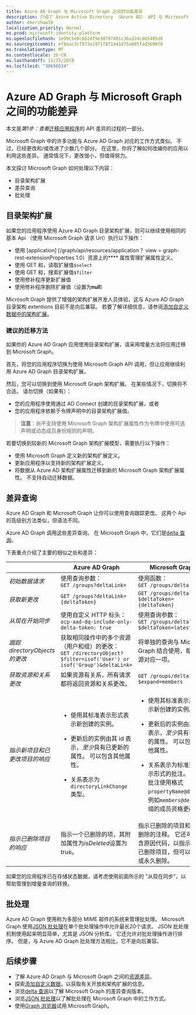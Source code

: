 ```yaml
---
title: Azure AD Graph 与 Microsoft Graph 之间的功能差异
description: 介绍了 Azure Active Directory （Azure AD） API 与 Microsoft Graph API 之间的功能差异，以帮助你快速轻松地迁移应用。
author: dkershaw10
localization_priority: Normal
ms.prod: microsoft-identity-platform
ms.openlocfilehash: 1e99c5e0c6b2df9e30787481c36a32dcd65485d8
ms.sourcegitcommit: ef8eac3cf973a1971f8f1d41d75a085fad3690f0
ms.translationtype: MT
ms.contentlocale: zh-CN
ms.lasthandoff: 11/15/2019
ms.locfileid: "38656534"
---
```

# <a name="feature-differences-between-azure-ad-graph-and-microsoft-graph"></a>Azure AD Graph 与 Microsoft Graph 之间的功能差异

本文是*第1步：查看*[迁移应用程序](migrate-azure-ad-graph-planning-checklist.md)的 API 差异的过程的一部分。

Microsoft Graph 中的许多功能与 Azure AD Graph 对应的工作方式类似。 不过，已经更改和/或改进了少数几个部分。 在这里，你将了解如何改编你的应用以利用这些差异。  通常情况下，更改很小，但值得努力。

本文探讨 Microsoft Graph 如何处理以下内容：

- 目录架构扩展
- 差异查询
- 批处理

## <a name="directory-schema-extensions"></a>目录架构扩展

如果您的应用程序使用 Azure AD Graph 目录架构扩展，则可以继续使用相同的基本 Api （使用 Microsoft Graph 请求 Url）执行以下操作：

- 使用 [application] [/graph/api/resources/application？ view = graph-rest-extensionProperties 1.0）资源上的**** 属性管理扩展属性定义。
- 使用 GET 和，读取扩展值`$select`
- 使用 GET 和，搜索扩展值`$filter`
- 使用修补程序更新扩展值
- 使用修补程序删除扩展值（设置为**null**）

Microsoft Graph 提供了增强的架构扩展开发人员体验，这与 Azure AD Graph 目录架构 extentions 目前不是向后兼容。 若要了解详细信息，请参阅[添加自定义数据中的架构扩展](/graph/extensibility-overview#schema-extensions)。

### <a name="recommended-migration-approach"></a>建议的迁移方法

如果你的 Azure AD Graph 应用使用目录架构扩展，请采用增量方法将应用迁移到 Microsoft Graph。

首先，将您的应用程序切换为使用 Microsoft Graph API 调用，但让应用继续利用 Azure AD Graph 目录架构扩展。

然后，您可以切换到使用 Microsoft Graph 架构扩展。 在某些情况下，切换将不合适。 请勿切换（如果有）：

- 您的应用程序使用通过 AD Connect 创建的目录架构扩展，或者
- 您的应用程序依赖于令牌声明中的目录架构扩展值。

>**注意**：尚不支持使用 Microsoft Graph 架构扩展属性作为令牌中使用可选声明或动态成员身份规则的声明。

若要切换到较新的 Microsoft Graph 架构扩展模型，需要执行以下操作：

- 使用 Microsoft Graph 定义新的架构扩展定义。
- 更新应用程序以支持新的架构扩展定义。
- 将数据从 Azure AD 架构扩展属性迁移到新的 Microsoft Graph 架构扩展属性。  不支持自动迁移数据。

## <a name="differential-queries"></a>差异查询

Azure AD Graph 和 Microsoft Graph 让你可以使用查询跟踪更改。  这两个 Api 的高级别方法类似，但语法不同。  

Azure AD Graph 调用这些差异查询。  在 Microsoft Graph 中，它们是[delta 查询](/graph/delta-query-overview)。

下表重点介绍了主要的相似之处和差异：

||Azure AD Graph | Microsoft Graph |
|----|----|----|
| _初始数据请求_ | 使用查询参数：<br>`GET /groups?deltaLink=` | 使用函数： <br> `GET /groups/delta` |
| _获取新更改_ | `GET /groups?deltaLink={deltaToken}` | `GET /groups/delta?$deltaToken={deltaToken}` |
| _从现在开始同步_ |使用自定义 HTTP 标头：<br> `ocp-aad-dq-include-only-delta-token: true` | 使用查询参数： <br> `GET /groups/delta?$deltaToken=latest` |
| _跟踪 directoryObjects 的更改_ | 获取相同操作中的多个资源（用户和组）的更改：&nbsp;&nbsp;<br> `GET /directoryObject?$filter=isof('User') or isof('Group')&deltaLink=` | 将单独的查询与 Microsoft Graph 结合使用，每个资源对应一项。 |
| _获取资源和关系更改_ | 如果资源有关系，所有请求都将返回资源和关系更改。 | `GET /groups/delta?$expand=members` |
| _指示新项目和已更改项目的响应_ | <ul><li><p>使用其标准表示形式表示新创建的实例。</p></li><li><p>更新后的实例由其 id 表示，*至少*具有已更新的属性。 可以包含其他属性。</p></li><li><p>关系表示为`directoryLinkChange`类型。</p></li></ul>|<ul><li><p>使用其标准表示形式表示新创建的实例。</p></li><li><p>更新后的实例由其 id 表示，*至少*具有已更新的属性。 可以包含其他属性。</p></li><li><p>关系表示为标准资源表示形式的批注。 这些批注使用格式`propertyName@delta`，例如`members@delta` ，组的成员资格更改。</p></li></ul> |
| _指示已删除项目的响应_| 指示一个已删除的项，其附加属性为*isDeleted*设置为 true。 | 指示已删除的项目和\@已删除的注释。 它还可能包含原因代码，以指示是否已删除项目，但可以还原或永久删除。 |

如果您的应用程序已在存储状态数据，请考虑使用前面所示的 "从现在同步"，以帮助管理到增量查询的转换。

## <a name="batching"></a>批处理

Azure AD Graph 使用称为多部分 MIME 邮件的系统来管理批处理。  Microsoft Graph 使用[JSON 批处理](json-batching.md)在单个批处理操作中允许最长20个请求。 JSON 批处理机制使用起来明显简单，尤其是 JSON 分析库。  它还允许对批处理操作进行排序。  但是，与 Azure AD Graph 批处理方法相比，它不是向后兼容。

## <a name="next-steps"></a>后续步骤

- 了解 Azure AD Graph 与 Microsoft Graph 之间的[资源差异](migrate-azure-ad-graph-resource-differences.md)。
- 探索[添加自定义数据](/graph/extensibility-overview)，以获取有关开放和架构扩展的信息。
- 浏览[delta 查询](/graph/delta-query-overview)以了解 Microsoft Graph 的差异查询版本。
- 浏览[JSON 批处理](json-batching.md)以了解批处理在 Microsoft Graph 中的工作方式。
- 使用[Graph 浏览器](https://aka.ms/ge)试用 Microsoft Graph。

<!-- {
  "type": "#page.annotation",
  "suppressions": [
    "Warning: /concepts/migrate-azure-ad-graph-feature-changes.md:
      Failed to parse any rows out of table with headers: |Task|Azure AD Graph|Microsoft Graph|"
  ],
}
-->
